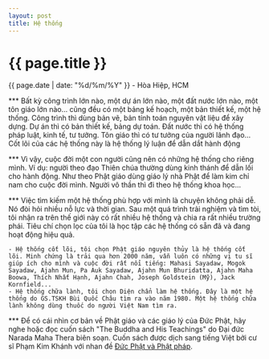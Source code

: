 ```yaml
---
layout: post
title: Hệ thống
---
```


{{ page.title }}
================
<p class="meta">{{ page.date | date: "%d/%m/%Y" }} - Hòa Hiệp, HCM</p>

*** Bất kỳ công trình lớn nào, một dự án lớn nào, một đất nước lớn nào, một tôn giáo lớn nào... cũng đều có một bảng kế hoạch, một bản thiết kế, một hệ thống. Công trình thì dùng bản vẽ, bản tính toán nguyên vật liệu để xây dựng. Dự án thì có bản thiết kế, bảng dự toán. Đất nước thì có hệ thống pháp luật, kinh tế, tư tưởng. Tôn giáo thì có tư tưởng của người lãnh đạo... Cốt lõi của các hệ thống này là hệ thống lý luận để dẫn dắt hành động 

*** Vì vậy, cuộc đời một con người cũng nên có những hệ thống cho riêng mình. 
    Ví dụ: người theo đạo Thiên chúa thường dùng kinh thánh để dẫn lối cho hành động. Như theo Phật giáo dùng giáo lý nhà Phật để làm kim chỉ nam cho cuộc đời mình. Người vô thần thì đi theo hệ thống khoa học...

*** Việc tìm kiếm một hệ thống phù hợp với mình là chuyện không phải dễ. Nó đòi hỏi nhiều nỗ lực và thời gian. Sau một quá trình trải nghiệm và tìm tòi, tôi nhận ra trên thế giới này có rất nhiều hệ thống và chia ra rất nhiều trường phái. Tiêu chí chọn lọc của tôi là học tập các hệ thống có sẵn đã và đang hoạt động hiệu quả. 

    - Hệ thống cốt lõi, tôi chọn Phật giáo nguyên thủy là hệ thống cốt lõi. Minh chứng là trải qua hơn 2000 năm, vẫn luôn có những vị tu sĩ giúp ích cho mình và cuộc đời rất nổi tiếng: Mahasi Sayadaw, Mogok Sayadaw, Ajahn Mun, Pa Auk Sayadaw, Ajahn Mun Bhuridatta, Ajahn Maha Boowa, Thích Nhất Hạnh, Ajahn Chah, Joseph Goldstein (Mỹ), Jack Kornfield...
    - Hệ thống chữa lành, tôi chọn Diện chẩn làm hệ thống. Đây là một hệ thống do GS.TSKH Bùi Quốc Châu tìm ra vào năm 1980. Một hệ thống chữa lành không dùng thuốc do người Việt Nam tìm ra. 


*** Để có cái nhìn cơ bản về Phật giáo và các giáo lý của Đức Phật, hãy nghe hoặc đọc cuốn sách "The Buddha and His Teachings" do Đại đức Narada Maha Thera biên soạn. Cuốn sách được dịch sang tiếng Việt bởi cư sĩ Phạm Kim Khánh với nhan đề [Đức Phật và Phật pháp](https://www.youtube.com/watch?v=vcUoOweefbc&list=PL996T8k06z5oQiD9HDdpPRXB3W1OvvXz0).
